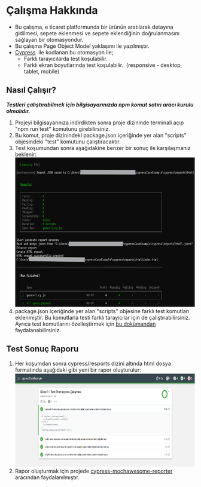 # Çalışma Hakkında

- Bu çalışma, e ticaret platformunda bir ürünün aratılarak detayına gidilmesi, sepete eklenmesi ve sepete eklendiğinin doğrulanmasını sağlayan bir otomasyondur. 
- Bu çalışma Page Object Model yaklaşımı ile yazılmıştır.
- [Cypress](https://docs.cypress.io/guides/overview/why-cypress "https://docs.cypress.io/guides/overview/why-cypress açmak için ctrl-klik")  ile kodlanan bu otomasyon ile;
    - Farklı tarayıcılarda test koşulabilir. 
    - Farklı ekran boyutlarında test koşulabilir.  (responsive - desktop, tablet, mobile) 

## Nasıl Çalışır?

***Testleri çalıştırabilmek için bilgisayarınızda npm komut satırı aracı kurulu olmalıdır.***

1.  Projeyi bilgisayarınıza indirdikten sonra proje dizininde terminali açıp "npm run test" komutunu girebilirsiniz. 
2.  Bu komut, proje dizinindeki package.json içeriğinde yer alan "scripts" objesindeki "test" komutunu çalıştıracaktır.
3.  Test koşumundan sonra aşağıdakine benzer bir sonuç ile karşılaşmanız beklenir: <img src="cypress\fixtures\images\image.png" alt="20d1477ae8e5b533bab45b88eb169034.png" width="681" height="400">
4.  package.json içeriğinde yer alan "scripts" objesine farklı test komutları eklenmiştir. Bu komutlarla testi farklı tarayıcılar için de çalıştırabilirsiniz. Ayrıca test komutlarını özelleştirmek için [bu dokümandan](https://docs.cypress.io/guides/guides/command-line) faydalanabilirsiniz. 

## Test Sonuç Raporu

1.  Her koşumdan sonra cypress/resports dizini altında html dosya formatında aşağıdaki gibi yeni bir rapor oluşturulur: <img src="cypress\fixtures\images\htmlreport.png" alt="cypress\fixtures\images\htmlreport.png" width="713" height="251">
2.  Rapor oluşturmak için projede [cypress-mochawesome-reporter](https://www.npmjs.com/package/cypress-mochawesome-reporter) aracından faydalanılmıştır.